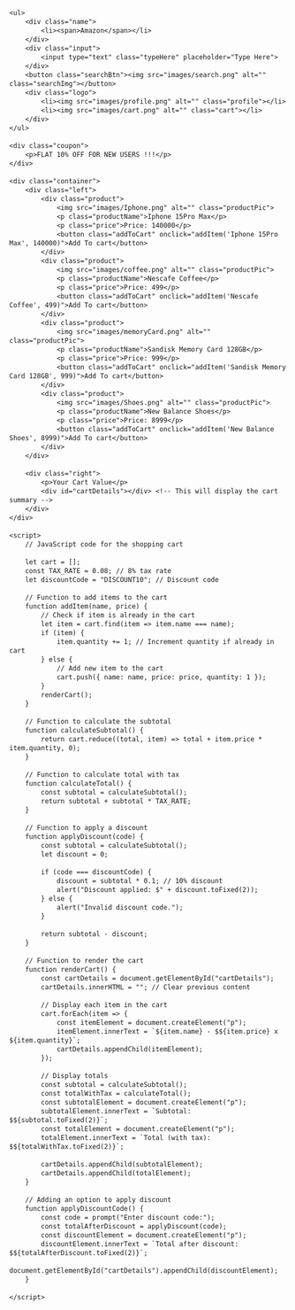 <!DOCTYPE html>
<html lang="en">

<head>
    <meta charset="UTF-8">
    <meta name="viewport" content="width=device-width, initial-scale=1.0">
    <title>Shopping Cart</title>
    <link rel="stylesheet" href="01.css">
</head>

<body>

    <ul>
        <div class="name">
            <li><span>Amazon</span></li>
        </div>
        <div class="input">
            <input type="text" class="typeHere" placeholder="Type Here">
        </div>
        <button class="searchBtn"><img src="images/search.png" alt="" class="searchImg"></button>
        <div class="logo">
            <li><img src="images/profile.png" alt="" class="profile"></li>
            <li><img src="images/cart.png" alt="" class="cart"></li>
        </div>
    </ul>
    
    <div class="coupon">
        <p>FLAT 10% OFF FOR NEW USERS !!!</p>
    </div>

    <div class="container">
        <div class="left">
            <div class="product">
                <img src="images/Iphone.png" alt="" class="productPic">
                <p class="productName">Iphone 15Pro Max</p>
                <p class="price">Price: 140000</p>
                <button class="addToCart" onclick="addItem('Iphone 15Pro Max', 140000)">Add To cart</button>
            </div>
            <div class="product">
                <img src="images/coffee.png" alt="" class="productPic">
                <p class="productName">Nescafe Coffee</p>
                <p class="price">Price: 499</p>
                <button class="addToCart" onclick="addItem('Nescafe Coffee', 499)">Add To cart</button>
            </div>
            <div class="product">
                <img src="images/memoryCard.png" alt="" class="productPic">
                <p class="productName">Sandisk Memory Card 128GB</p>
                <p class="price">Price: 999</p>
                <button class="addToCart" onclick="addItem('Sandisk Memory Card 128GB', 999)">Add To cart</button>
            </div>
            <div class="product">
                <img src="images/Shoes.png" alt="" class="productPic">
                <p class="productName">New Balance Shoes</p>
                <p class="price">Price: 8999</p>
                <button class="addToCart" onclick="addItem('New Balance Shoes', 8999)">Add To cart</button>
            </div>
        </div>

        <div class="right">
            <p>Your Cart Value</p>
            <div id="cartDetails"></div> <!-- This will display the cart summary -->
        </div>
    </div>

    <script>
        // JavaScript code for the shopping cart

        let cart = [];
        const TAX_RATE = 0.08; // 8% tax rate
        let discountCode = "DISCOUNT10"; // Discount code

        // Function to add items to the cart
        function addItem(name, price) {
            // Check if item is already in the cart
            let item = cart.find(item => item.name === name);
            if (item) {
                item.quantity += 1; // Increment quantity if already in cart
            } else {
                // Add new item to the cart
                cart.push({ name: name, price: price, quantity: 1 });
            }
            renderCart();
        }

        // Function to calculate the subtotal
        function calculateSubtotal() {
            return cart.reduce((total, item) => total + item.price * item.quantity, 0);
        }

        // Function to calculate total with tax
        function calculateTotal() {
            const subtotal = calculateSubtotal();
            return subtotal + subtotal * TAX_RATE;
        }

        // Function to apply a discount
        function applyDiscount(code) {
            const subtotal = calculateSubtotal();
            let discount = 0;

            if (code === discountCode) {
                discount = subtotal * 0.1; // 10% discount
                alert("Discount applied: $" + discount.toFixed(2));
            } else {
                alert("Invalid discount code.");
            }

            return subtotal - discount;
        }

        // Function to render the cart
        function renderCart() {
            const cartDetails = document.getElementById("cartDetails");
            cartDetails.innerHTML = ""; // Clear previous content

            // Display each item in the cart
            cart.forEach(item => {
                const itemElement = document.createElement("p");
                itemElement.innerText = `${item.name} - $${item.price} x ${item.quantity}`;
                cartDetails.appendChild(itemElement);
            });

            // Display totals
            const subtotal = calculateSubtotal();
            const totalWithTax = calculateTotal();
            const subtotalElement = document.createElement("p");
            subtotalElement.innerText = `Subtotal: $${subtotal.toFixed(2)}`;
            const totalElement = document.createElement("p");
            totalElement.innerText = `Total (with tax): $${totalWithTax.toFixed(2)}`;

            cartDetails.appendChild(subtotalElement);
            cartDetails.appendChild(totalElement);
        }
        
        // Adding an option to apply discount
        function applyDiscountCode() {
            const code = prompt("Enter discount code:");
            const totalAfterDiscount = applyDiscount(code);
            const discountElement = document.createElement("p");
            discountElement.innerText = `Total after discount: $${totalAfterDiscount.toFixed(2)}`;
            document.getElementById("cartDetails").appendChild(discountElement);
        }

    </script>
</body>
</html>
